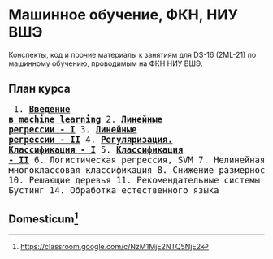 # Машинное обучение, ФКН, НИУ ВШЭ

Конспекты, код и прочие материалы к занятиям для DS-16 (2ML-21) по машинному обучению, проводимым на ФКН НИУ ВШЭ.

## План курса
<big><pre>
    1. [**Введение в machine learning**](https://github.com/hdrbv/machine_learning_hse/tree/main/week_1)
    2. [**Линейные регрессии - I**](https://github.com/hdrbv/machine_learning_hse/tree/main/week_2)
    3. [**Линейные регрессии - II**](https://github.com/hdrbv/machine_learning_hse/tree/main/week_3)
    4. [**Регуляризация. Классификация - I**](https://github.com/hdrbv/machine_learning_hse/tree/main/week_4)
    5. [**Классификация - II**](https://github.com/hdrbv/machine_learning_hse/tree/main/week_5)
    6. Логистическая регрессия, SVM
    7. Нелинейная, многоклассовая классификация
    8. Снижение размерности
    9. Кластеризация
    10. Решающие деревья
    11. Рекомендательные системы
    12. Ансамбли
    13. Бустинг 
    14. Обработка естественного языка
</pre></big>

## Domesticum[^1]

[^1]: https://classroom.google.com/c/NzM1MjE2NTQ5NjE2

